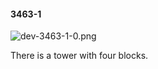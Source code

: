 #### 3463-1
![dev-3463-1-0.png](https://github.com/lil-lab/nlvr/raw/master/nlvr/dev/images/3/dev-3463-1-0.png "dev-3463-1-0.png")

There is a tower with four blocks.